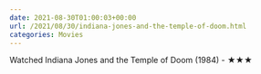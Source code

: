 ```yaml
---
date: 2021-08-30T01:00:03+00:00
url: /2021/08/30/indiana-jones-and-the-temple-of-doom.html
categories: Movies
---
```

Watched Indiana Jones and the Temple of Doom (1984) - ★★★




